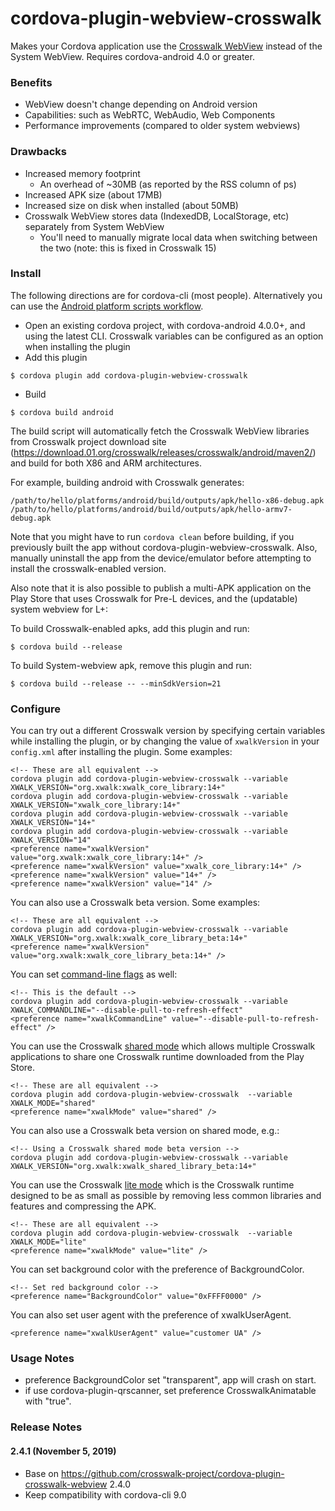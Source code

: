 # cordova-plugin-webview-crosswalk

Makes your Cordova application use the [Crosswalk WebView](https://crosswalk-project.org/)
instead of the System WebView. Requires cordova-android 4.0 or greater.

### Benefits

* WebView doesn't change depending on Android version
* Capabilities: such as WebRTC, WebAudio, Web Components
* Performance improvements (compared to older system webviews)


### Drawbacks

* Increased memory footprint
  * An overhead of ~30MB (as reported by the RSS column of ps)
* Increased APK size (about 17MB)
* Increased size on disk when installed (about 50MB)
* Crosswalk WebView stores data (IndexedDB, LocalStorage, etc) separately from System WebView
  * You'll need to manually migrate local data when switching between the two (note: this is fixed in Crosswalk 15)

### Install

The following directions are for cordova-cli (most people).  Alternatively you can use the [Android platform scripts workflow](PlatformScriptsWorkflow.md).

* Open an existing cordova project, with cordova-android 4.0.0+, and using the latest CLI. Crosswalk variables can be configured as an option when installing the plugin
* Add this plugin

```
$ cordova plugin add cordova-plugin-webview-crosswalk
```

* Build
```
$ cordova build android
```
The build script will automatically fetch the Crosswalk WebView libraries from Crosswalk project download site (https://download.01.org/crosswalk/releases/crosswalk/android/maven2/) and build for both X86 and ARM architectures.

For example, building android with Crosswalk generates:

```
/path/to/hello/platforms/android/build/outputs/apk/hello-x86-debug.apk
/path/to/hello/platforms/android/build/outputs/apk/hello-armv7-debug.apk
```

Note that you might have to run `cordova clean` before building, if you previously built the app without cordova-plugin-webview-crosswalk. Also, manually uninstall the app from the device/emulator before attempting to install the crosswalk-enabled version.

Also note that it is also possible to publish a multi-APK application on the Play Store that uses Crosswalk for Pre-L devices, and the (updatable) system webview for L+:

To build Crosswalk-enabled apks, add this plugin and run:

    $ cordova build --release

To build System-webview apk, remove this plugin and run:

    $ cordova build --release -- --minSdkVersion=21

### Configure

You can try out a different Crosswalk version by specifying certain variables while installing the plugin, or by changing the value of `xwalkVersion` in your `config.xml` after installing the plugin. Some examples:

    <!-- These are all equivalent -->
    cordova plugin add cordova-plugin-webview-crosswalk --variable XWALK_VERSION="org.xwalk:xwalk_core_library:14+"
    cordova plugin add cordova-plugin-webview-crosswalk --variable XWALK_VERSION="xwalk_core_library:14+"
    cordova plugin add cordova-plugin-webview-crosswalk --variable XWALK_VERSION="14+"
    cordova plugin add cordova-plugin-webview-crosswalk --variable XWALK_VERSION="14"
    <preference name="xwalkVersion" value="org.xwalk:xwalk_core_library:14+" />
    <preference name="xwalkVersion" value="xwalk_core_library:14+" />
    <preference name="xwalkVersion" value="14+" />
    <preference name="xwalkVersion" value="14" />

You can also use a Crosswalk beta version. Some examples:

    <!-- These are all equivalent -->
    cordova plugin add cordova-plugin-webview-crosswalk --variable XWALK_VERSION="org.xwalk:xwalk_core_library_beta:14+"
    <preference name="xwalkVersion" value="org.xwalk:xwalk_core_library_beta:14+" />

You can set [command-line flags](http://peter.sh/experiments/chromium-command-line-switches/) as well:

    <!-- This is the default -->
    cordova plugin add cordova-plugin-webview-crosswalk --variable XWALK_COMMANDLINE="--disable-pull-to-refresh-effect"
    <preference name="xwalkCommandLine" value="--disable-pull-to-refresh-effect" />

You can use the Crosswalk [shared mode](https://crosswalk-project.org/documentation/shared_mode.html) which allows multiple Crosswalk applications to share one Crosswalk runtime downloaded from the Play Store.

    <!-- These are all equivalent -->
    cordova plugin add cordova-plugin-webview-crosswalk  --variable XWALK_MODE="shared"
    <preference name="xwalkMode" value="shared" />

You can also use a Crosswalk beta version on shared mode, e.g.:

    <!-- Using a Crosswalk shared mode beta version -->
    cordova plugin add cordova-plugin-webview-crosswalk --variable XWALK_VERSION="org.xwalk:xwalk_shared_library_beta:14+"

You can use the Crosswalk [lite mode](https://crosswalk-project.org/documentation/crosswalk_lite.html) which is the Crosswalk runtime designed to be as small as possible by removing less common libraries and features and compressing the APK.

    <!-- These are all equivalent -->
    cordova plugin add cordova-plugin-webview-crosswalk  --variable XWALK_MODE="lite"
    <preference name="xwalkMode" value="lite" />

You can set background color with the preference of BackgroundColor.

    <!-- Set red background color -->
    <preference name="BackgroundColor" value="0xFFFF0000" />

You can also set user agent with the preference of xwalkUserAgent.

    <preference name="xwalkUserAgent" value="customer UA" />

### Usage Notes

* preference BackgroundColor set "transparent", app will crash on start.
* if use cordova-plugin-qrscanner, set preference CrosswalkAnimatable with "true".

### Release Notes

#### 2.4.1 (November 5, 2019)
* Base on https://github.com/crosswalk-project/cordova-plugin-crosswalk-webview 2.4.0
* Keep compatibility with cordova-cli 9.0
